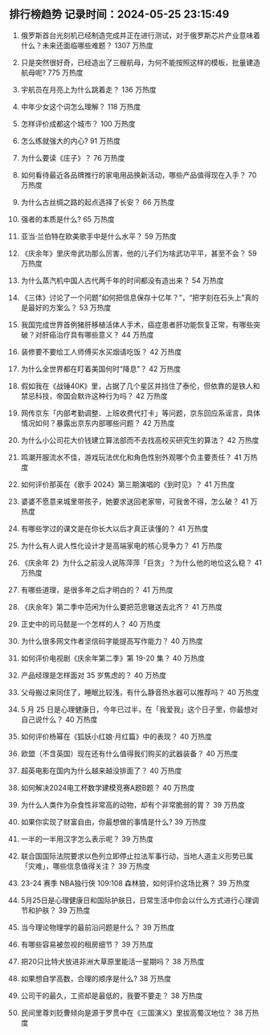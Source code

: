 
## 排行榜趋势 记录时间：2024-05-25 23:15:49
  
  1. 俄罗斯首台光刻机已经制造完成并正在进行测试，对于俄罗斯芯片产业意味着什么？未来还面临哪些难题？ 1307 万热度
    
  2. 只是突然很好奇，已经造出了三艘航母，为何不能按照这样的模板，批量建造航母呢? 775 万热度
    
  3. 宇航员在月亮上为什么跳着走？ 136 万热度
    
  4. 中年少女这个词怎么理解？ 118 万热度
    
  5. 怎样评价成都这个城市？ 100 万热度
    
  6. 怎么练就强大的内心? 91 万热度
    
  7. 为什么要读《庄子》？ 76 万热度
    
  8. 如何看待最近各品牌推行的家电用品换新活动，哪些产品值得现在入手？ 70 万热度
    
  9. 为什么古丝绸之路的起点选择了长安？ 66 万热度
    
  10. 强者的本质是什么? 65 万热度
    
  11. 亚当·兰伯特在欧美歌手中是什么水平？ 59 万热度
    
  12. 《庆余年》里庆帝武功那么厉害，他的儿子们为啥武功平平，甚至不会？ 59 万热度
    
  13. 为什么蒸汽机中国人古代两千年的时间都没有造出来？ 54 万热度
    
  14. 《三体》讨论了一个问题“如何把信息保存十亿年？”，“把字刻在石头上”真的是最好的方案么？ 53 万热度
    
  15. 我国完成世界首例猪肝移植活体人手术，癌症患者肝功能恢复正常，有哪些突破？对肝癌治疗具有哪些意义？ 44 万热度
    
  16. 装修要不要给工人师傅买水买烟请吃饭？ 42 万热度
    
  17. 为什么全世界都在盯着美国何时“降息”？ 42 万热度
    
  18. 假如我在《战锤40K》里，占据了几个星区并挡住了泰伦，但依靠的是铁人和禁忌科技，帝国会默许这种行为吗？ 42 万热度
    
  19. 网传京东「内部考勤调整、上班收费代打卡」等问题，京东回应系谣言，具体情况如何？暴露出京东内部哪些问题？ 42 万热度
    
  20. 为什么小公司花大价钱建立算法部而不去找高校买研究生的算法？ 42 万热度
    
  21. 鸣潮开服流水不佳，游戏玩法优化和角色性别外观哪个负主要责任？ 41 万热度
    
  22. 如何评价那英在《歌手 2024》第三期演唱的《到时见》？ 41 万热度
    
  23. 婆婆不愿意来城里带孩子，她要求送回老家带，可我舍不得，怎么破？ 41 万热度
    
  24. 有哪些学过的课文是在你长大以后才真正读懂的？ 41 万热度
    
  25. 为什么有人说人性化设计才是高端家电的核心竞争力？ 41 万热度
    
  26. 《庆余年 2》为什么之前没人说陈萍萍「巨贪」？为什么他的地位这么稳？ 41 万热度
    
  27. 有哪些道理，是很多年之后才明白的？ 41 万热度
    
  28. 《庆余年》第二季中范闲为什么要把范思辙送去北齐？ 41 万热度
    
  29. 正史中的司马懿是一个怎样的人？ 40 万热度
    
  30. 为什么很多网文作者坚信码字能提高写作能力？ 40 万热度
    
  31. 如何评价电视剧《庆余年第二季》第 19-20 集？ 40 万热度
    
  32. 产品经理是怎样面对 35 岁焦虑的？ 40 万热度
    
  33. 父母搬过来同住了，睡眠比较浅，有什么静音热水器可以推荐吗？ 40 万热度
    
  34. 5 月 25 日是心理健康日，今年已过半，在「我爱我」这个日子里，你最想对自己说什么？ 40 万热度
    
  35. 如何评价杨幂在《狐妖小红娘·月红篇》中的表现？ 40 万热度
    
  36. 欧盟（不含英国）现在还有什么值得我们购买的武器装备？ 40 万热度
    
  37. 超英电影在国内为什么越来越没排面了？ 40 万热度
    
  38. 如何解决2024电工杯数学建模竞赛A题B题？ 40 万热度
    
  39. 为什么人类作为杂食性非常高的动物，却有个非常脆弱的胃？ 39 万热度
    
  40. 如果你实现了财富自由，你最想做的事情是什么? 39 万热度
    
  41. 一半的一半用汉字怎么表示呢？ 39 万热度
    
  42. 联合国国际法院要求以色列立即停止拉法军事行动，当地人道主义形势已属「灾难」，哪些信息值得关注？ 39 万热度
    
  43. 23-24 赛季 NBA独行侠 109:108 森林狼，如何评价这场比赛？ 39 万热度
    
  44. 5月25日是心理健康日和国际护肤日，日常生活中你会以什么方式进行心理调节和护肤？ 39 万热度
    
  45. 当今理论物理学的最前沿问题是什么？ 39 万热度
    
  46. 有哪些容易被忽视的租房细节？ 39 万热度
    
  47. 把20只比特犬放进非洲大草原里能活一星期吗？ 38 万热度
    
  48. 如果想自学高数，合理的顺序是什么? 38 万热度
    
  49. 公司干的最久，工资却是最低的，我要不要走？ 38 万热度
    
  50. 民间里尊刘贬曹倾向是源于罗贯中在《三国演义》里拔高蜀汉地位？ 38 万热度
    